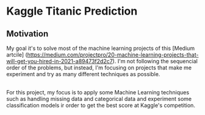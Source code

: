 # Kaggle Titanic Prediction

## Motivation
My goal it's to solve most of the machine learning projects of this [Medium artcile] (https://medium.com/projectpro/20-machine-learning-projects-that-will-get-you-hired-in-2021-a89473f2d2c7). I'm not following the sequencial order of the problems, but instead, I'm focusing on projects that make me experiment and try as many different techniques as possible.

<br>
For this project, my focus is to apply some Machine Learning techniques such as handling missing data and categorical data and experiment some classification models ir order to get the best score at Kaggle's competition.

